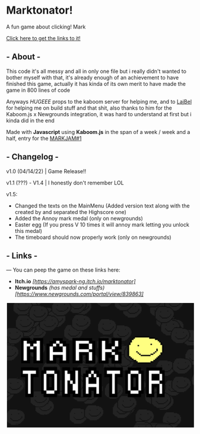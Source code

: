 # Marktonator!
A fun game about clicking! Mark

[Click here to get the links to it!](#links)

## - About -
This code it's all messy and all in only one file but i really didn't wanted to bother myself with that, it's already enough of an achievement to have finished this game, actually it has kinda of its own merit to have made the game in 800 lines of code

Anyways _HUGEEE_ props to the kaboom server for helping me, and to [LajBel](lajbel.land) for helping me on build stuff and that shit, also thanks to him for the Kaboom.js x Newgrounds integration, it was hard to understand at first but i kinda did in the end

Made with **Javascript** using **Kaboom.js** in the span of a week / week and a half, entry for the [MARKJAM#1](markjam.repl.co) 

## - Changelog -
v1.0 (04/14/22) | Game Release!!

v1.1 (???) - V1.4 | I honestly don't remember LOL

v1.5:
- Changed the texts on the MainMenu (Added version text along with the created by and separated the Highscore one)
- Added the Annoy mark medal (only on newgrounds)
- Easter egg (If you press V 10 times it will annoy mark letting you unlock this medal)
- The timeboard should now properly work (only on newgrounds)

## - Links -

— You can peep the game on these links here:
- **Itch.io** _[https://amyspark-ng.itch.io/marktonator]_
- **Newgrounds** _(has medal and stuffs) [https://www.newgrounds.com/portal/view/839863]_

<img style = "border: white solid 2px; height: 336px; width: 600px" src = "./sprites/marktonator.png">

